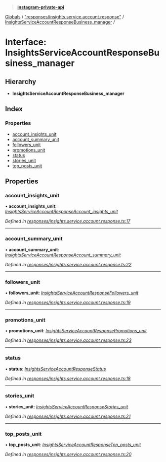 > **[instagram-private-api](../README.md)**

[Globals](../README.md) / ["responses/insights.service.account.response"](../modules/_responses_insights_service_account_response_.md) / [InsightsServiceAccountResponseBusiness_manager](_responses_insights_service_account_response_.insightsserviceaccountresponsebusiness_manager.md) /

# Interface: InsightsServiceAccountResponseBusiness_manager

## Hierarchy

* **InsightsServiceAccountResponseBusiness_manager**

## Index

### Properties

* [account_insights_unit](_responses_insights_service_account_response_.insightsserviceaccountresponsebusiness_manager.md#account_insights_unit)
* [account_summary_unit](_responses_insights_service_account_response_.insightsserviceaccountresponsebusiness_manager.md#account_summary_unit)
* [followers_unit](_responses_insights_service_account_response_.insightsserviceaccountresponsebusiness_manager.md#followers_unit)
* [promotions_unit](_responses_insights_service_account_response_.insightsserviceaccountresponsebusiness_manager.md#promotions_unit)
* [status](_responses_insights_service_account_response_.insightsserviceaccountresponsebusiness_manager.md#status)
* [stories_unit](_responses_insights_service_account_response_.insightsserviceaccountresponsebusiness_manager.md#stories_unit)
* [top_posts_unit](_responses_insights_service_account_response_.insightsserviceaccountresponsebusiness_manager.md#top_posts_unit)

## Properties

###  account_insights_unit

• **account_insights_unit**: *[InsightsServiceAccountResponseAccount_insights_unit](_responses_insights_service_account_response_.insightsserviceaccountresponseaccount_insights_unit.md)*

*Defined in [responses/insights.service.account.response.ts:17](https://github.com/dilame/instagram-private-api/blob/e9c516c/src/responses/insights.service.account.response.ts#L17)*

___

###  account_summary_unit

• **account_summary_unit**: *[InsightsServiceAccountResponseAccount_summary_unit](_responses_insights_service_account_response_.insightsserviceaccountresponseaccount_summary_unit.md)*

*Defined in [responses/insights.service.account.response.ts:22](https://github.com/dilame/instagram-private-api/blob/e9c516c/src/responses/insights.service.account.response.ts#L22)*

___

###  followers_unit

• **followers_unit**: *[InsightsServiceAccountResponseFollowers_unit](_responses_insights_service_account_response_.insightsserviceaccountresponsefollowers_unit.md)*

*Defined in [responses/insights.service.account.response.ts:19](https://github.com/dilame/instagram-private-api/blob/e9c516c/src/responses/insights.service.account.response.ts#L19)*

___

###  promotions_unit

• **promotions_unit**: *[InsightsServiceAccountResponsePromotions_unit](_responses_insights_service_account_response_.insightsserviceaccountresponsepromotions_unit.md)*

*Defined in [responses/insights.service.account.response.ts:23](https://github.com/dilame/instagram-private-api/blob/e9c516c/src/responses/insights.service.account.response.ts#L23)*

___

###  status

• **status**: *[InsightsServiceAccountResponseStatus](_responses_insights_service_account_response_.insightsserviceaccountresponsestatus.md)*

*Defined in [responses/insights.service.account.response.ts:18](https://github.com/dilame/instagram-private-api/blob/e9c516c/src/responses/insights.service.account.response.ts#L18)*

___

###  stories_unit

• **stories_unit**: *[InsightsServiceAccountResponseStories_unit](_responses_insights_service_account_response_.insightsserviceaccountresponsestories_unit.md)*

*Defined in [responses/insights.service.account.response.ts:21](https://github.com/dilame/instagram-private-api/blob/e9c516c/src/responses/insights.service.account.response.ts#L21)*

___

###  top_posts_unit

• **top_posts_unit**: *[InsightsServiceAccountResponseTop_posts_unit](_responses_insights_service_account_response_.insightsserviceaccountresponsetop_posts_unit.md)*

*Defined in [responses/insights.service.account.response.ts:20](https://github.com/dilame/instagram-private-api/blob/e9c516c/src/responses/insights.service.account.response.ts#L20)*